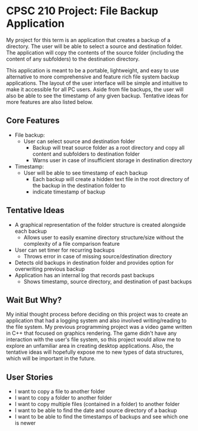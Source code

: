 ﻿# CPSC 210 Project: File Backup Application
My project for this term is an application that creates a backup of a directory. The user will be able to select a
source and destination folder. The application will copy the contents of the source folder 
(including the content of any subfolders) to the destination directory. 

This application is meant to be a portable, lightweight, and easy to use alternative to more comprehensive and feature
rich file system backup applications. The layout of the user interface will be simple and intuitive to make it 
accessible for all PC users. Aside from file backups, the user will also be able to see the timestamp of any given backup. Tentative ideas for more features are 
also listed below. 
## Core Features
 - File backup: 
	- User can select source and destination folder
		- Backup will treat source folder as a root directory and copy all content and subfolders to destination folder
		- Warns user in case of insufficient storage in destination directory
- Timestamp: 
	- User will be able to see timestamp of each backup
         - Each backup will create  a hidden text file in the root directory of the backup in the destination folder to
         - indicate timestamp of backup
## Tentative Ideas
- A graphical representation of the folder structure is created alongside each backup
    - Allows user to easily examine directory structure/size without the complexity of a file comparison feature 
- User can set timer for recurring backups
    - Throws error in case of missing source/destination directory
- Detects old backups in destination folder and provides option for overwriting previous backup
- Application has an internal log that records past backups
  - Shows timestamp, source directory, and destination of past backups
## Wait But Why?
My initial thought process before deciding on this project was to create an application that had a logging system and 
also involved writing/reading to the file system. My previous programming project was a video game written in C++ that 
focused on graphics rendering. The game didn't have any interaction with the user's file system, so this project would 
allow me to explore an unfamiliar area in creating desktop applications. Also, the tentative ideas will hopefully expose me to new types of data structures, which will be important in the future. 
## User Stories
- I want to copy a file to another folder
- I want to copy a folder to another folder
- I want to copy multiple files (contained in a folder) to another folder
- I want to be able to find the date and source directory of a backup
- I want to be able to find the timestamps of backups and see which one is newer
<!--
- I want to get a warning if there is not enough storage in the destination file system
  for the backup
-->
